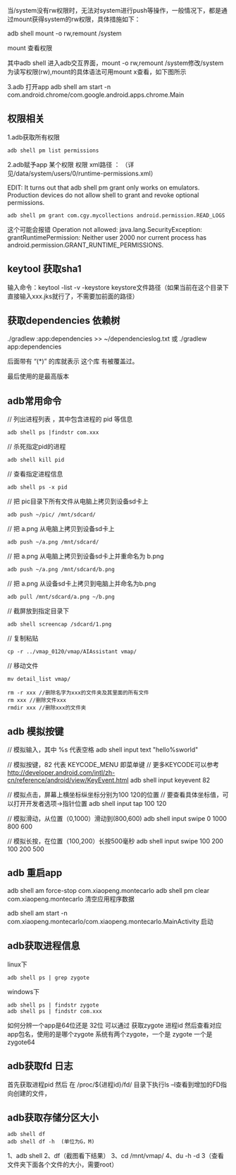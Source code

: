 当/system没有rw权限时，无法对system进行push等操作，一般情况下，都是通过mount获得system的rw权限，具体措施如下：

adb shell
mount -o rw,remount /system

mount 查看权限

其中adb shell 进入adb交互界面，mount -o rw,remount /system修改/system为读写权限(rw),mount的具体语法可用mount x查看，如下图所示


3.adb 打开app
adb shell am start -n com.android.chrome/com.google.android.apps.chrome.Main

## 权限相关
1.adb获取所有权限
```
adb shell pm list permissions
```

2.adb赋予app 某个权限
权限 xml路径 ： （详见/data/system/users/0/runtime-permissions.xml）


EDIT: It turns out that adb shell pm grant only works on emulators. Production devices do not allow shell to grant and revoke optional permissions.
```
adb shell pm grant com.cgy.mycollections android.permission.READ_LOGS
```
这个可能会报错
Operation not allowed: java.lang.SecurityException: grantRuntimePermission: Neither user 2000 nor current process has android.permission.GRANT_RUNTIME_PERMISSIONS.


## keytool 获取sha1
输入命令：keytool -list -v  -keystore keystore文件路径（如果当前在这个目录下 直接输入xxx.jks就行了，不需要加前面的路径）


## 获取dependencies 依赖树
./gradlew :app:dependencies >> ~/dependencieslog.txt
或
./gradlew app:dependencies

后面带有 “(*)” 的库就表示 这个库 有被覆盖过。

最后使用的是最高版本

## adb常用命令

// 列出进程列表 ，其中包含进程的 pid 等信息
```
adb shell ps |findstr com.xxx
```

// 杀死指定pid的进程
```
adb shell kill pid
```

// 查看指定进程信息
```
adb shell ps -x pid 
```

// 把 pic目录下所有文件从电脑上拷贝到设备sd卡上
```
adb push ~/pic/ /mnt/sdcard/
```

// 把 a.png 从电脑上拷贝到设备sd卡上
```
adb push ~/a.png /mnt/sdcard/
```

// 把 a.png 从电脑上拷贝到设备sd卡上并重命名为 b.png
```
adb push ~/a.png /mnt/sdcard/b.png
```

// 把 a.png 从设备sd卡上拷贝到电脑上并命名为b.png
```
adb pull /mnt/sdcard/a.png ~/b.png
```

// 截屏放到指定目录下
```
adb shell screencap /sdcard/1.png
```

// 复制粘贴
```
cp -r ../vmap_0120/vmap/AIAssistant vmap/
```
// 移动文件
```
mv detail_list vmap/
```
```
rm -r xxx //删除名字为xxx的文件夹及其里面的所有文件 
rm xxx //删除文件xxx 
rmdir xxx //删除xxx的文件夹
```


## adb 模拟按键
// 模拟输入，其中 %s 代表空格
adb shell input text "hello%sworld"

// 模拟按键，82 代表 KEYCODE_MENU 即菜单键
// 更多KEYCODE可以参考 http://developer.android.com/intl/zh-cn/reference/android/view/KeyEvent.html
adb shell input keyevent 82

// 模拟点击，屏幕上横坐标纵坐标分别为100 120的位置
// 要查看具体坐标值，可以打开开发者选项->指针位置
adb shell input tap 100 120

// 模拟滑动，从位置（0,1000）滑动到(800,600)
adb shell input swipe 0 1000 800 600

// 模拟长按，在位置（100,200）长按500毫秒
adb shell input swipe 100 200 100 200 500

## adb 重启app
adb shell am force-stop com.xiaopeng.montecarlo
adb shell pm clear com.xiaopeng.montecarlo 清空应用程序数据


adb shell am start -n com.xiaopeng.montecarlo/com.xiaopeng.montecarlo.MainActivity  启动

## adb获取进程信息
linux下  
```
adb shell ps | grep zygote
```

windows下
```
adb shell ps | findstr zygote
adb shell ps | findstr com.xxx
```

如何分辨一个app是64位还是 32位 可以通过 获取zygote 进程id 然后查看对应app包名，使用的是哪个zygote
系统有两个zygote，一个是 zygote  一个是 zygote64

## adb获取fd 日志
首先获取进程pid
然后 在 /proc/${进程id}/fd/ 目录下执行ls –l查看到增加的FD指向创建的文件，


## adb获取存储分区大小
```
adb shell df
adb shell df -h  (单位为G，M)
```

1、adb shell
2、df（截图看下结果）
3、cd /mnt/vmap/
4、du -h -d 3（查看文件夹下面各个文件的大小，需要root）